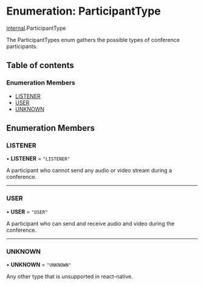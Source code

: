 # Enumeration: ParticipantType

[internal](../modules/internal.md).ParticipantType

The ParticipantTypes enum gathers the possible types of conference participants.

## Table of contents

### Enumeration Members

- [LISTENER](internal.ParticipantType.md#listener)
- [USER](internal.ParticipantType.md#user)
- [UNKNOWN](internal.ParticipantType.md#unknown)

## Enumeration Members

### LISTENER

• **LISTENER** = ``"LISTENER"``

A participant who cannot send any audio or video stream during a conference.

___

### USER

• **USER** = ``"USER"``

A participant who can send and receive audio and video during the conference.

___

### UNKNOWN

• **UNKNOWN** = ``"UNKNOWN"``

Any other type that is unsupported in react-native.
